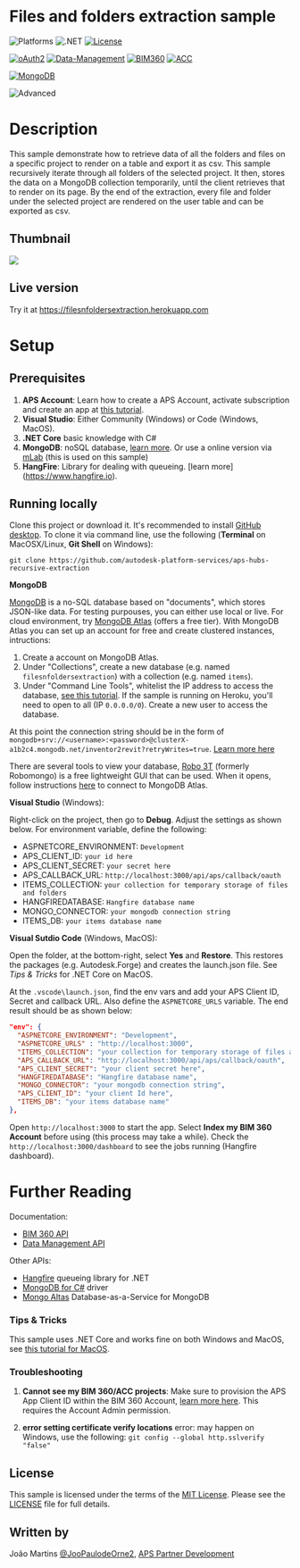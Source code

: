 # Files and folders extraction sample

![Platforms](https://img.shields.io/badge/platform-Windows|MacOS-lightgray.svg)
![.NET](https://img.shields.io/badge/.NET%20Core-3.1-blue.svg)
[![License](http://img.shields.io/:license-MIT-blue.svg)](http://opensource.org/licenses/MIT)

[![oAuth2](https://img.shields.io/badge/oAuth2-v1-green.svg)](http://developer.autodesk.com/)
[![Data-Management](https://img.shields.io/badge/Data%20Management-v2-green.svg)](http://developer.autodesk.com/)
[![BIM360](https://img.shields.io/badge/BIM360-v1-green.svg)](http://developer.autodesk.com/)
[![ACC](https://img.shields.io/badge/ACC-v1-green.svg)](http://developer.autodesk.com/)

[![MongoDB](https://img.shields.io/badge/MongoDB%20Atlas-4-darkgreen.svg)](https://aws.amazon.com/elasticsearch-service/)

![Advanced](https://img.shields.io/badge/Level-Advanced-red.svg)

# Description

This sample demonstrate how to retrieve data of all the folders and files on a specific project to render on a table and export it as csv. This sample recursively iterate through all folders of the selected project. It then, stores the data on a MongoDB collection temporarily, until the client retrieves that to render on its page. By the end of the extraction, every file and folder under the selected project are rendered on the user table and can be exported as csv.

## Thumbnail

![](flowthumbnail.gif)

## Live version

Try it at https://filesnfoldersextraction.herokuapp.com

# Setup

## Prerequisites

1. **APS Account**: Learn how to create a APS Account, activate subscription and create an app at [this tutorial](http://aps.autodesk.com/tutorials/#/account/).
2. **Visual Studio**: Either Community (Windows) or Code (Windows, MacOS).
3. **.NET Core** basic knowledge with C#
4. **MongoDB**: noSQL database, [learn more](https://www.mongodb.com/). Or use a online version via [mLab](https://mlab.com/) (this is used on this sample)
5. **HangFire**: Library for dealing with queueing. [learn more] (https://www.hangfire.io).

## Running locally

Clone this project or download it. It's recommended to install [GitHub desktop](https://desktop.github.com/). To clone it via command line, use the following (**Terminal** on MacOSX/Linux, **Git Shell** on Windows):

    git clone https://github.com/autodesk-platform-services/aps-hubs-recursive-extraction

**MongoDB**

[MongoDB](https://www.mongodb.com) is a no-SQL database based on "documents", which stores JSON-like data. For testing purpouses, you can either use local or live. For cloud environment, try [MongoDB Atlas](https://www.mongodb.com/cloud/atlas) (offers a free tier). With MongoDB Atlas you can set up an account for free and create clustered instances, intructions:

1. Create a account on MongoDB Atlas.
2. Under "Collections", create a new database (e.g. named `filesnfoldersextraction`) with a collection (e.g. named `items`).
3. Under "Command Line Tools", whitelist the IP address to access the database, [see this tutorial](https://docs.atlas.mongodb.com/security-whitelist/). If the sample is running on Heroku, you'll need to open to all (IP `0.0.0.0/0`). Create a new user to access the database.

At this point the connection string should be in the form of `mongodb+srv://<username>:<password>@clusterX-a1b2c4.mongodb.net/inventor2revit?retryWrites=true`. [Learn more here](https://docs.mongodb.com/manual/reference/connection-string/)

There are several tools to view your database, [Robo 3T](https://robomongo.org/) (formerly Robomongo) is a free lightweight GUI that can be used. When it opens, follow instructions [here](https://www.datduh.com/blog/2017/7/26/how-to-connect-to-mongodb-atlas-using-robo-3t-robomongo) to connect to MongoDB Atlas.

**Visual Studio** (Windows):

Right-click on the project, then go to **Debug**. Adjust the settings as shown below. For environment variable, define the following:

- ASPNETCORE_ENVIRONMENT: `Development`
- APS_CLIENT_ID: `your id here`
- APS_CLIENT_SECRET: `your secret here`
- APS_CALLBACK_URL: `http://localhost:3000/api/aps/callback/oauth`
- ITEMS_COLLECTION: `your collection for temporary storage of files and folders`
- HANGFIREDATABASE: `Hangfire database name`
- MONGO_CONNECTOR: `your mongodb connection string`
- ITEMS_DB: `your items database name`

**Visual Sutdio Code** (Windows, MacOS):

Open the folder, at the bottom-right, select **Yes** and **Restore**. This restores the packages (e.g. Autodesk.Forge) and creates the launch.json file. See _Tips & Tricks_ for .NET Core on MacOS.

At the `.vscode\launch.json`, find the env vars and add your APS Client ID, Secret and callback URL. Also define the `ASPNETCORE_URLS` variable. The end result should be as shown below:

```json
"env": {
  "ASPNETCORE_ENVIRONMENT": "Development",
  "ASPNETCORE_URLS" : "http://localhost:3000",
  "ITEMS_COLLECTION": "your collection for temporary storage of files and folders",
  "APS_CALLBACK_URL": "http://localhost:3000/api/aps/callback/oauth",
  "APS_CLIENT_SECRET": "your client secret here",
  "HANGFIREDATABASE": "Hangfire database name",
  "MONGO_CONNECTOR": "your mongodb connection string",
  "APS_CLIENT_ID": "your client Id here",
  "ITEMS_DB": "your items database name"
},
```

Open `http://localhost:3000` to start the app. Select **Index my BIM 360 Account** before using (this process may take a while). Check the `http://localhost:3000/dashboard` to see the jobs running (Hangfire dashboard).

# Further Reading

Documentation:

- [BIM 360 API](https://developer.autodesk.com/en/docs/bim360/v1/overview/)
- [Data Management API](https://developer.autodesk.com/en/docs/data/v2/overview/)

Other APIs:

- [Hangfire](https://www.hangfire.io/) queueing library for .NET
- [MongoDB for C#](https://docs.mongodb.com/ecosystem/drivers/csharp/) driver
- [Mongo Altas](https://www.mongodb.com/cloud/atlas) Database-as-a-Service for MongoDB

### Tips & Tricks

This sample uses .NET Core and works fine on both Windows and MacOS, see [this tutorial for MacOS](https://github.com/augustogoncalves/dotnetcoreheroku).

### Troubleshooting

1. **Cannot see my BIM 360/ACC projects**: Make sure to provision the APS App Client ID within the BIM 360 Account, [learn more here](https://aps.autodesk.com/blog/bim-360-docs-provisioning-forge-apps). This requires the Account Admin permission.

2. **error setting certificate verify locations** error: may happen on Windows, use the following: `git config --global http.sslverify "false"`

## License

This sample is licensed under the terms of the [MIT License](http://opensource.org/licenses/MIT). Please see the [LICENSE](LICENSE) file for full details.

## Written by

João Martins [@JooPaulodeOrne2](http://twitter.com/JooPaulodeOrne2), [APS Partner Development](http://aps.autodesk.com)
